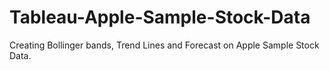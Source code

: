 # Tableau-Apple-Sample-Stock-Data
Creating Bollinger bands, Trend Lines and Forecast on Apple Sample Stock Data.
